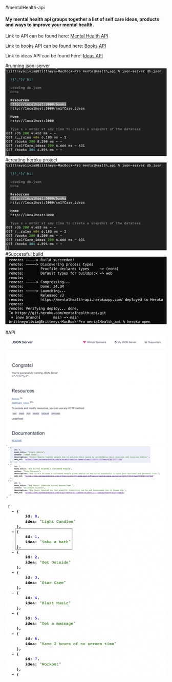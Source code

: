 #mentalHealth-api

#### My mental health api groups together a list of self care ideas, products and ways to improve your mental health.

Link to API can be found here: <a href="https://mentalhealth-api.herokuapp.com/"  target="_blank">Mental Health API</a>

Link to books API can be found here: <a href="https://mentalhealth-api.herokuapp.com/books" target="_blank">Books API</a>

Link to ideas API can be found here: <a href="https://mentalhealth-api.herokuapp.com/selfCare_ideas"  target="_blank">Ideas API</a>

#running json-server
<img src="./assets/images/runDb.png" alt="run db.json">
#creating heroku project
<img src="./assets/images/runDb.png" alt="run db.json">
#Successful build
<img src="./assets/images/successfulBuild.png" alt="build">

#API
<img src="./assets/images/api.png" alt="build">
<img src="./assets/images/books.png" alt="build">
<img src="./assets/images/ideas.png" alt="build">
